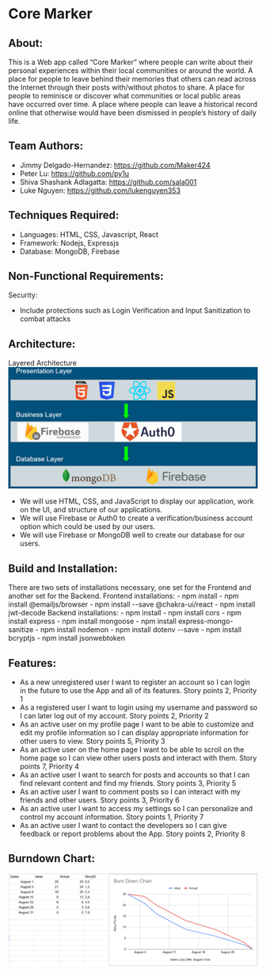# Core Marker

## About: 
This is a Web app called “Core Marker” where people can write about their personal experiences within their local communities or around the world. A place for people to leave behind their memories that others can read across the Internet through their posts with/without photos to share. A place for people to reminisce or discover what communities or local public areas have occurred over time. A place where people can leave a historical record online that otherwise would have been dismissed in people’s history of daily life. 

## Team Authors: 
- Jimmy Delgado-Hernandez: https://github.com/Maker424
- Peter Lu: https://github.com/py1u
- Shiva Shashank Adlagatta: https://github.com/sala001
- Luke Nguyen: https://github.com/lukenguyen353

## Techniques Required: 
- Languages: HTML, CSS, Javascript, React
- Framework: Nodejs, Expressjs
- Database: MongoDB, Firebase

## Non-Functional Requirements: 
  Security: 
  - Include protections such as Login Verification and Input Sanitization to combat attacks

## Architecture: 
  Layered Architecture
  ![alt text](image.png)

- We will use HTML, CSS, and JavaScript to display our application, work on the UI, and structure of our applications.
- We will use Firebase or Auth0 to create a verification/business account option which could be used by our users.
- We will use Firebase or MongoDB well to create our database for our users.

## Build and Installation: 
  There are two sets of installations necessary, one set for the Frontend and another set for the Backend.
  Frontend installations:
    - npm install
    - npm install @emailjs/browser
    - npm install --save @chakra-ui/react
    - npm install jwt-decode
  Backend installations:
    - npm install
    - npm install cors
    - npm install express
    - npm install mongoose
    - npm install express-mongo-sanitize
    - npm install nodemon
    - npm install dotenv --save
    - npm install bcryptjs 
    - npm install jsonwebtoken

## Features: 
- As a new unregistered user I want to register an account so I can login in the future to use the App and all of its features. Story points 2, Priority 1
- As a registered user I want to login using my username and password so I can later log out of my account. Story points 2, Priority 2
- As an active user on my profile page I want to be able to customize and edit my profile information so I can display appropriate information for other users to view. Story points 5, Priority 3
- As an active user on the home page I want to be able to scroll on the home page so I can view other users posts and interact with them. Story points 7, Priority 4
- As an active user I want to search for posts and accounts so that I can find relevant content and find my friends. Story points 3, Priority 5
- As an active user I want to comment posts so I can interact with my friends and other users. Story points 3, Priority 6
- As an active user I want to access my settings so I can personalize and control my account information. Story points 1, Priority 7
- As an active user I want to contact the developers so I can give feedback or report problems about the App. Story points 2, Priority 8

## Burndown Chart:
![alt text](BurndownChart-final.png)
